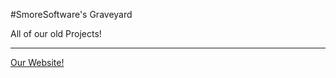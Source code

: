 #SmoreSoftware's Graveyard

<p>All of our old Projects!</p>

----------------------
<a href="http://smore.romtypo.com">Our Website!</a>
